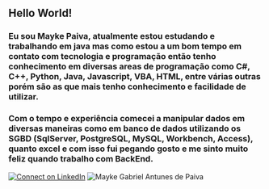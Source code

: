 ## Hello World!

### Eu sou Mayke Paiva, atualmente estou estudando e trabalhando em java mas como estou a um bom tempo em contato com tecnologia e programação então tenho conhecimento em diversas areas de programação como C#, C++, Python, Java, Javascript, VBA, HTML, entre várias outras porém são as que mais tenho conhecimento e facilidade de utilizar.

### Com o tempo e experiência comecei a manipular dados em diversas maneiras como em banco de dados utilizando os SGBD (SqlServer, PostgreSQL, MySQL, Workbench, Access), quanto excel e com isso fui pegando gosto e me sinto muito feliz quando trabalho com BackEnd.

[![Connect on LinkedIn](https://img.shields.io/badge/--linkedin?label=LinkedIn&logo=LinkedIn&style=social)](https://www.linkedin.com/in/mayke-paiva-67778b129/)  <img src="https://komarev.com/ghpvc/?username=maykep&label=Profile%20views&color=0e75b6&style=social" alt="Mayke Gabriel Antunes de Paiva" />